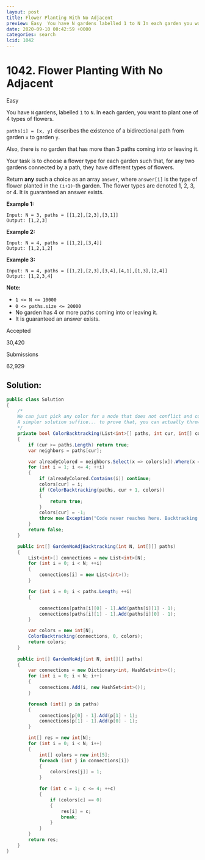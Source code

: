 ```yaml
---
layout: post
title: Flower Planting With No Adjacent
preview: Easy  You have N gardens labelled 1 to N In each garden you want to plant one of 4 types of flowers  pathsi  x y de
date: 2020-09-10 00:42:59 +0000
categories: search
lcid: 1042
---
```


# 1042. Flower Planting With No Adjacent

Easy

You have `N` gardens, labelled `1` to `N`. In each garden, you want to plant one of 4 types of flowers.

`paths[i] = [x, y]` describes the existence of a bidirectional path from garden `x` to garden `y`.

Also, there is no garden that has more than 3 paths coming into or leaving it.

Your task is to choose a flower type for each garden such that, for any two gardens connected by a path, they have different types of flowers.

Return **any** such a choice as an array `answer`, where `answer[i]` is the type of flower planted in the `(i+1)`-th garden. The flower types are denoted 1, 2, 3, or 4. It is guaranteed an answer exists.

 **Example 1:**

```
Input: N = 3, paths = [[1,2],[2,3],[3,1]]
Output: [1,2,3]
```

**Example 2:**

```
Input: N = 4, paths = [[1,2],[3,4]]
Output: [1,2,1,2]
```

**Example 3:**

```
Input: N = 4, paths = [[1,2],[2,3],[3,4],[4,1],[1,3],[2,4]]
Output: [1,2,3,4]
```

 

**Note:**

- `1 <= N <= 10000`
- `0 <= paths.size <= 20000`
- No garden has 4 or more paths coming into or leaving it.
- It is guaranteed an answer exists.

Accepted

30,420

Submissions

62,929

## Solution:

```c#
public class Solution
{
	/*
	We can just pick any color for a node that does not conflict and continue; we don't need to backtrack here.
	A simpler solution suffice... to prove that, you can actually throw exception as below
	*/
	private bool ColorBacktracking(List<int>[] paths, int cur, int[] colors)
	{
		if (cur >= paths.Length) return true;
		var neighbors = paths[cur];

		var alreadyColored = neighbors.Select(x => colors[x]).Where(x => x > 0).ToList();
		for (int i = 1; i <= 4; ++i)
		{
			if (alreadyColored.Contains(i)) continue;
			colors[cur] = i;
			if (ColorBacktracking(paths, cur + 1, colors))
			{
				return true;
			}
			colors[cur] = -1;
			throw new Exception("Code never reaches here. Backtracking is not needed");
		}
		return false;
	}

	public int[] GardenNoAdjBacktracking(int N, int[][] paths)
	{
		List<int>[] connections = new List<int>[N];
		for (int i = 0; i < N; ++i)
		{
			connections[i] = new List<int>();
		}

		for (int i = 0; i < paths.Length; ++i)
		{

			connections[paths[i][0] - 1].Add(paths[i][1] - 1);
			connections[paths[i][1] - 1].Add(paths[i][0] - 1);
		}

		var colors = new int[N];
		ColorBacktracking(connections, 0, colors);
		return colors;
	}
	
	public int[] GardenNoAdj(int N, int[][] paths)
	{
		var connections = new Dictionary<int, HashSet<int>>();
		for (int i = 0; i < N; i++)
		{
			connections.Add(i, new HashSet<int>());
		}

		foreach (int[] p in paths)
		{
			connections[p[0] - 1].Add(p[1] - 1);
			connections[p[1] - 1].Add(p[0] - 1);
		}

		int[] res = new int[N];
		for (int i = 0; i < N; i++)
		{
			int[] colors = new int[5];
			foreach (int j in connections[i])
			{
				colors[res[j]] = 1;
			}

			for (int c = 1; c <= 4; ++c)
			{
				if (colors[c] == 0)
				{
					res[i] = c;
					break;
				}
			}
		}
		return res;
	}
}
```